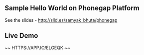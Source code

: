 Sample Hello World on Phonegap Platform
---------------------------------------

See the slides - http://slid.es/samyak_bhuta/phonegap

Live Demo
---------
~~ HTTPS://APP.IO/ELGEQK ~~
